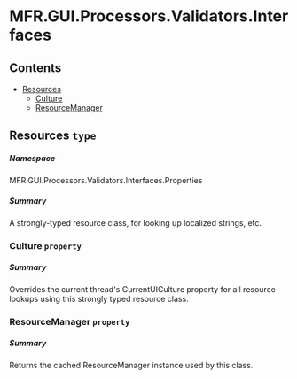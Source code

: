<a name='assembly'></a>
# MFR.GUI.Processors.Validators.Interfaces

## Contents

- [Resources](#T-MFR.GUI.Processors.Validators.Interfaces-Properties-Resources 'MFR.GUI.Processors.Validators.Interfaces.Properties.Resources')
  - [Culture](#P-MFR.GUI.Processors.Validators.Interfaces-Properties-Resources-Culture 'MFR.GUI.Processors.Validators.Interfaces.Properties.Resources.Culture')
  - [ResourceManager](#P-MFR.GUI.Processors.Validators.Interfaces-Properties-Resources-ResourceManager 'MFR.GUI.Processors.Validators.Interfaces.Properties.Resources.ResourceManager')

<a name='T-MFR.GUI.Processors.Validators.Interfaces-Properties-Resources'></a>
## Resources `type`

##### Namespace

MFR.GUI.Processors.Validators.Interfaces.Properties

##### Summary

A strongly-typed resource class, for looking up localized strings, etc.

<a name='P-MFR.GUI.Processors.Validators.Interfaces-Properties-Resources-Culture'></a>
### Culture `property`

##### Summary

Overrides the current thread's CurrentUICulture property for all
  resource lookups using this strongly typed resource class.

<a name='P-MFR.GUI.Processors.Validators.Interfaces-Properties-Resources-ResourceManager'></a>
### ResourceManager `property`

##### Summary

Returns the cached ResourceManager instance used by this class.
